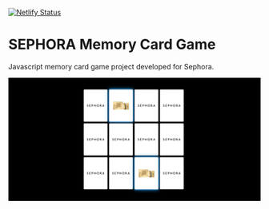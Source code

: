 [![Netlify Status](https://api.netlify.com/api/v1/badges/a8a2f5e0-4a84-4aac-8058-811f8392dcdb/deploy-status)](https://app.netlify.com/sites/sephora-memory-card-game/deploys)

# SEPHORA Memory Card Game
Javascript memory card game project developed for Sephora.

<a href="https://sephora-memory-card-game.netlify.app" target="_blank"><img src="./img/screen.jpg" alt="Project preview"></a>
